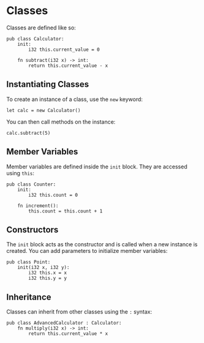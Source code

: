 # Classes

Classes are defined like so:

```
pub class Calculator:
    init:
        i32 this.current_value = 0

    fn subtract(i32 x) -> int:
        return this.current_value - x

```

## Instantiating Classes

To create an instance of a class, use the `new` keyword:

```
let calc = new Calculator()
```

You can then call methods on the instance:

```
calc.subtract(5)
```

## Member Variables

Member variables are defined inside the `init` block. They are accessed using `this`:

```
pub class Counter:
    init:
        i32 this.count = 0

    fn increment():
        this.count = this.count + 1
```

## Constructors

The `init` block acts as the constructor and is called when a new instance is created. You can add parameters to initialize member variables:

```
pub class Point:
    init(i32 x, i32 y):
        i32 this.x = x
        i32 this.y = y
```

## Inheritance

Classes can inherit from other classes using the `:` syntax:

```
pub class AdvancedCalculator : Calculator:
    fn multiply(i32 x) -> int:
        return this.current_value * x
```
